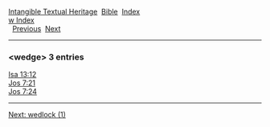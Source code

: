 [Intangible Textual Heritage](../../index)  [Bible](../index) 
[Index](index)   
[w Index](_w_)  
  [Previous](c12332)  [Next](c12334) 

------------------------------------------------------------------------

### &lt;wedge&gt; 3 entries

[Isa 13:12](../kjv/isa013.htm#012)  
[Jos 7:21](../kjv/jos007.htm#021)  
[Jos 7:24](../kjv/jos007.htm#024)  

------------------------------------------------------------------------

[Next: wedlock (1)](c12334)
